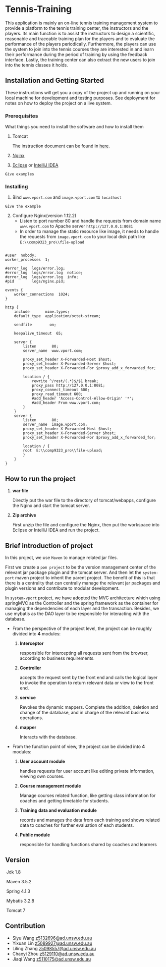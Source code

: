 # Tennis-Training

This application is mainly an on-line tennis training management system to provide a platform to the tennis training center, the instructors and the players. Its main function is to assist the instructors to design a scientific, reasonable and traceable training plan for the players and to evaluate the performance of the players periodically.
Furthermore, the players can use the system to join into the tennis courses they are interested in and learn their performance during the period of training by using the feedback interface. Lastly, the training center can also extract the new users to join into the tennis classes it holds.

## Installation and Getting Started

These instructions will get you a copy of the project up and running on your local machine for development and testing purposes. See deployment for notes on how to deploy the project on a live system.

### Prerequisites

What things you need to install the software and how to install them

1. Tomcat

   The instruction document can be found in [here](https://tomcat.apache.org/download-70.cgi).

2. [Nginx](https://www.nginx.com/)

3. [Eclipse](https://www.eclipse.org/) or [IntelliJ IDEA](https://www.jetbrains.com/idea/)

```
Give examples
```

### Installing

1. Bind `www.vport.com` and `image.vport.com` to `localhost`

```
Give the example
```

2. Configure Nginx(version 1.12.2)
   - Listen to port number 80 and handle the requests from domain name `www.vport.com` to Apache server `http://127.0.0.1:8081`
   - In order to manage the static resource like image, it needs to handle the requests from `image.vport.com` to your local disk path like `E:\\comp9323_pro\\file-upload`

```

#user  nobody;
worker_processes  1;

#error_log  logs/error.log;
#error_log  logs/error.log  notice;
#error_log  logs/error.log  info;
#pid        logs/nginx.pid;

events {
    worker_connections  1024;
}

http {
    include       mime.types;
    default_type  application/octet-stream;
    
    sendfile        on;

    keepalive_timeout  65;

    server {
        listen       80;
        server_name  www.vport.com;

		proxy_set_header X-Forwarded-Host $host;
        proxy_set_header X-Forwarded-Server $host;
        proxy_set_header X-Forwarded-For $proxy_add_x_forwarded_for;

        location / {
			rewrite ^/rest/(.*)$/$1 break;
            proxy_pass http://127.0.0.1:8081;
			proxy_connect_timeout 600;
			proxy_read_timeout 600;
			#add_header 'Access-Control-Allow-Origin' '*';
			#add_header From www.vport.com;
        }        
    }
    server {
        listen       80;
        server_name  image.vport.com;
		proxy_set_header X-Forwarded-Host $host;
        proxy_set_header X-Forwarded-Server $host;
        proxy_set_header X-Forwarded-For $proxy_add_x_forwarded_for;

        location / {
	    root  E:\\comp9323_pro\\file-upload;
        }
    }
}

```

## How to run the project

1. **war file**

   Directly put the war file to the directory of tomcat/webapps, configure the Nginx and start the tomcat server.

2. **Zip archive**

   First unzip the file and configure the Nginx, then put the workspace into Eclipse or IntelliJ IDEA and run the project.

## Brief introduction of project

In this project, we use `Maven` to manage related jar files.

First we create a `pom project` to be the version management center of the relevant jar package plugin and the tomcat server. And then let the `system-port` maven project to inherit the parent project. The benefit of this is that there is a centrality that can centrally manage the relevant jar packages and plugin versions and contribute to modular development.

In `system-vport` project, we have adopted the MVC architecture which using springMVC as the Controller and the spring framework as the container for managing the dependencies of each layer and the transaction. Besides, we use mybatis as the DAO layer to be responsible for interacting with the database.

- From the perspective of the project level, the project can be roughly divided into **4** modules:

  1. **Interceptor**

     responsible for intercepting all requests sent from the browser, according to business requirements.

  2. **Controller** 

     accepts the request sent by the front end and calls the logical layer to invoke the operation to return relevant data or view to the front end.

  3. **service**

     Revokes the dynamic mappers. Complete the addition, deletion and change of the database, and in charge of the relevant business operations.

  4. **mapper**

     Interacts with the database.

- From the function point of view, the project can be divided into **4** modules:

  1. **User account module**

     handles requests for user account like editing private information, viewing own courses.

  2. **Course management module**

     Manage courses related function, like getting class information for coaches and getting timetable for students.

  3. **Training data and evaluation module**

     records and manages the data from each training and shows related data to coaches for further evaluation of each students.

  4. **Public module**

     responsible for handling functions shared by coaches and learners

## Version

​	Jdk 1.8

​	Maven 3.5.2

​	Spring 4.1.3

​	Mybatis 3.2.8

​	Tomcat 7

## Contribution

- Siyu Wang             [z5132696@ad.unsw.edu.au](mailto:z5132696@ad.unsw.edu.au)
- Yixuan Lin             [z5089927@ad.unsw.edu.au](mailto:z5089927@ad.unsw.edu.au)
- Liling Zhang          [z5098557@ad.unsw.edu.au](mailto:z5098557@ad.unsw.edu.au)
- Chaoyi Zhou         [z5129110@ad.unsw.edu.au](mailto:z5129110@ad.unsw.edu.au)
- Jiaqi Wang             [z5110175@ad.unsw.edu.au](mailto:z5110175@ad.unsw.edu.au)